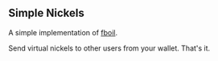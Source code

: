 ## Simple Nickels

A simple implementation of [fboil](https://github.com/jkeat/fboil).

Send virtual nickels to other users from your wallet. That's it.